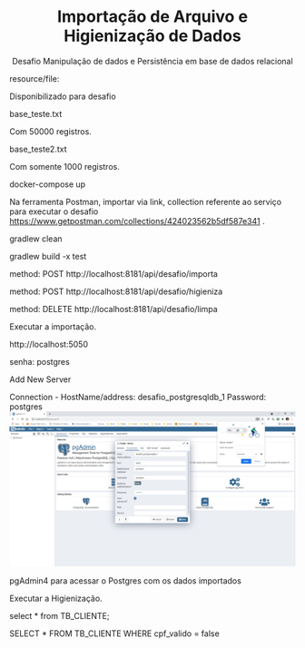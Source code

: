 
<h1 align="center">Importação de Arquivo e Higienização de Dados</h1>

<p align="center">Desafio Manipulação de dados e Persistência em base de dados relacional</p>


resource/file:

Disponibilizado para desafio

base_teste.txt

Com 50000 registros.

base_teste2.txt

Com somente 1000 registros.


docker-compose up

Na ferramenta Postman, importar via link, collection referente ao serviço para executar o desafio
https://www.getpostman.com/collections/424023562b5df587e341
.

gradlew clean

gradlew build -x test



method: POST
http://localhost:8181/api/desafio/importa

method: POST
http://localhost:8181/api/desafio/higieniza

method: DELETE
http://localhost:8181/api/desafio/limpa


Executar a importação.

http://localhost:5050 

senha: postgres

Add New Server

Connection - HostName/address: desafio_postgresqldb_1 Password: postgres
![img.png](img.png)

pgAdmin4 para acessar o Postgres com os dados importados

Executar a Higienização.

select * from TB_CLIENTE;

SELECT * FROM TB_CLIENTE WHERE cpf_valido = false

